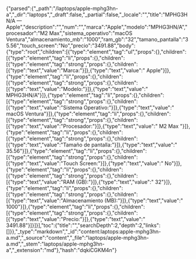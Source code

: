 {"parsed":{"_path":"/laptops/apple-mphg3hn-a","_dir":"laptops","_draft":false,"_partial":false,"_locale":"","title":"MPHG3HN/A — Apple","description":"","num":"","marca":"Apple","modelo":"MPHG3HN/A","procesador":"M2 Max","sistema_operativo":"macOS Ventura","almacenamiento_mb":"1000","ram_gb":"32","tamano_pantalla":"35.56","touch_screen":"No","precio":"3491.88","body":{"type":"root","children":[{"type":"element","tag":"ul","props":{},"children":[{"type":"element","tag":"li","props":{},"children":[{"type":"element","tag":"strong","props":{},"children":[{"type":"text","value":"Marca:"}]},{"type":"text","value":" Apple"}]},{"type":"element","tag":"li","props":{},"children":[{"type":"element","tag":"strong","props":{},"children":[{"type":"text","value":"Modelo:"}]},{"type":"text","value":" MPHG3HN/A"}]},{"type":"element","tag":"li","props":{},"children":[{"type":"element","tag":"strong","props":{},"children":[{"type":"text","value":"Sistema Operativo:"}]},{"type":"text","value":" macOS Ventura"}]},{"type":"element","tag":"li","props":{},"children":[{"type":"element","tag":"strong","props":{},"children":[{"type":"text","value":"Procesador:"}]},{"type":"text","value":" M2 Max "}]},{"type":"element","tag":"li","props":{},"children":[{"type":"element","tag":"strong","props":{},"children":[{"type":"text","value":"Tamaño de pantalla:"}]},{"type":"text","value":" 35.56"}]},{"type":"element","tag":"li","props":{},"children":[{"type":"element","tag":"strong","props":{},"children":[{"type":"text","value":"Touch Screen:"}]},{"type":"text","value":" No"}]},{"type":"element","tag":"li","props":{},"children":[{"type":"element","tag":"strong","props":{},"children":[{"type":"text","value":"RAM (GB):"}]},{"type":"text","value":" 32"}]},{"type":"element","tag":"li","props":{},"children":[{"type":"element","tag":"strong","props":{},"children":[{"type":"text","value":"Almacenamiento (MB):"}]},{"type":"text","value":" 1000"}]},{"type":"element","tag":"li","props":{},"children":[{"type":"element","tag":"strong","props":{},"children":[{"type":"text","value":"Precio:"}]},{"type":"text","value":" 3491.88"}]}]}],"toc":{"title":"","searchDepth":2,"depth":2,"links":[]}},"_type":"markdown","_id":"content:laptops:apple-mphg3hn-a.md","_source":"content","_file":"laptops/apple-mphg3hn-a.md","_stem":"laptops/apple-mphg3hn-a","_extension":"md"},"hash":"dqkiCGKM4n"}